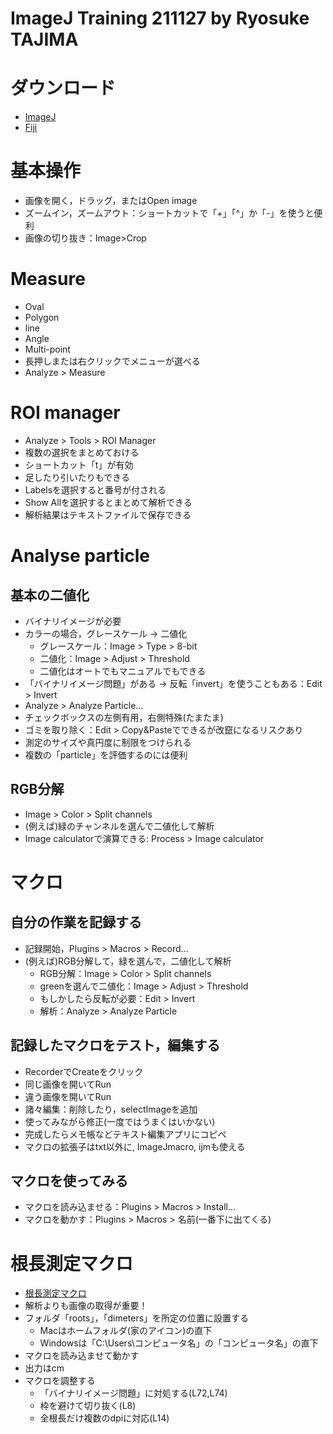 ImageJ Training 211127 by Ryosuke TAJIMA  
==============  
  

# ダウンロード  
- [ImageJ](https://imagej.nih.gov/ij/)  
- [Fiji](https://imagej.net/software/fiji/downloads)  
  
# 基本操作  
- 画像を開く，ドラッグ，またはOpen image  
- ズームイン，ズームアウト：ショートカットで「+」「^」か「-」を使うと便利  
- 画像の切り抜き：Image>Crop  
  
# Measure
- Oval  
- Polygon  
- line  
- Angle  
- Multi-point  
- 長押しまたは右クリックでメニューが選べる  
- Analyze > Measure  
  
# ROI manager
- Analyze > Tools > ROI Manager  
- 複数の選択をまとめておける  
- ショートカット「t」が有効
- 足したり引いたりもできる  
- Labelsを選択すると番号が付される  
- Show Allを選択するとまとめて解析できる  
- 解析結果はテキストファイルで保存できる  

  
# Analyse particle  
## 基本の二値化  
- バイナリイメージが必要  
- カラーの場合，グレースケール -> 二値化  
    - グレースケール：Image > Type > 8-bit  
    - 二値化：Image > Adjust > Threshold  
    - 二値化はオートでもマニュアルでもできる  
- 「バイナリイメージ問題」がある -> 反転「invert」を使うこともある：Edit > Invert  
- Analyze > Analyze Particle...  
- チェックボックスの左側有用，右側特殊(たまたま)  
- ゴミを取り除く：Edit > Copy&Pasteでできるが改竄になるリスクあり  
- 測定のサイズや真円度に制限をつけられる  
- 複数の「particle」を評価するのには便利  
  
## RGB分解  
- Image > Color > Split channels  
- (例えば)緑のチャンネルを選んで二値化して解析  
- Image calculatorで演算できる: Process > Image calculator  
  
# マクロ  
## 自分の作業を記録する  
- 記録開始，Plugins > Macros > Record...  
- (例えば)RGB分解して，緑を選んで，二値化して解析
    - RGB分解：Image > Color > Split channels  
    - greenを選んで二値化：Image > Adjust > Threshold  
    - もしかしたら反転が必要：Edit > Invert  
    - 解析：Analyze > Analyze Particle  
  
## 記録したマクロをテスト，編集する  
- RecorderでCreateをクリック  
- 同じ画像を開いてRun  
- 違う画像を開いてRun  
- 諸々編集：削除したり，selectImageを追加  
- 使ってみながら修正(一度ではうまくはいかない)  
- 完成したらメモ帳などテキスト編集アプリにコピペ  
- マクロの拡張子はtxt以外に, ImageJmacro, ijmも使える  
  
## マクロを使ってみる
- マクロを読み込ませる：Plugins > Macros > Install...  
- マクロを動かす：Plugins > Macros > 名前(一番下に出てくる)  
  
# 根長測定マクロ  
- [根長測定マクロ](https://github.com/blukaniro/rootmeasure)  
- 解析よりも画像の取得が重要！  
- フォルダ「roots」，「dimeters」を所定の位置に設置する  
    - Macはホームフォルダ(家のアイコン)の直下  
    - Windowsは「C:\Users\コンピュータ名」の「コンピュータ名」の直下  
- マクロを読み込ませて動かす  
- 出力はcm  
- マクロを調整する  
    - 「バイナリイメージ問題」に対処する(L72,L74)  
    - 枠を避けて切り抜く(L8)  
    - 全根長だけ複数のdpiに対応(L14)  
